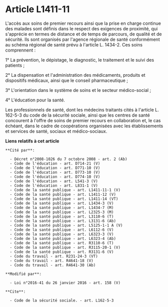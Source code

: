 # Article L1411-11

L'accès aux soins de premier recours ainsi que la prise en charge continue des malades sont définis dans le respect des
exigences de proximité, qui s'apprécie en termes de distance et de temps de parcours, de qualité et de sécurité. Ils sont
organisés par l'agence régionale de santé conformément au schéma régional de santé prévu à l'article L. 1434-2. Ces soins
comprennent : 

1° La prévention, le dépistage, le diagnostic, le traitement et le suivi des patients ; 

2° La dispensation et l'administration des médicaments, produits et dispositifs médicaux, ainsi que le conseil
pharmaceutique ; 

3° L'orientation dans le système de soins et le secteur médico-social ; 

4° L'éducation pour la santé. 

Les professionnels de santé, dont les médecins traitants cités à l'article L. 162-5-3 du code de la sécurité sociale, ainsi
que les centres de santé concourent à l'offre de soins de premier recours en collaboration et, le cas échéant, dans le cadre
de coopérations organisées avec les établissements et services de santé, sociaux et médico-sociaux.

**Liens relatifs à cet article**

	**Cité par**:

	  - Décret n°2008-1026 du 7 octobre 2008 - art. 2 (Ab)
	  - Code de l'éducation - art. D714-21 (V)
	  - Code de l'éducation - art. D771-10 (V)
	  - Code de l'éducation - art. D773-10 (V)
	  - Code de l'éducation - art. D774-10 (V)
	  - Code de l'éducation - art. L541-3 (V)
	  - Code de l'éducation - art. L831-1 (V)
	  - Code de la santé publique - art. L1411-11-1 (V)
	  - Code de la santé publique - art. L1411-12 (V)
	  - Code de la santé publique - art. L1411-14 (VT)
	  - Code de la santé publique - art. L1434-3 (V)
	  - Code de la santé publique - art. L1434-7 (M)
	  - Code de la santé publique - art. L2325-3 (M)
	  - Code de la santé publique - art. L3110-6 (T)
	  - Code de la santé publique - art. L3131-6 (Ab)
	  - Code de la santé publique - art. L5125-1-1 A (V)
	  - Code de la santé publique - art. L6112-6 (V)
	  - Code de la santé publique - art. L6323-3 (V)
	  - Code de la santé publique - art. L6323-4 (Ab)
	  - Code de la santé publique - art. R3110-6 (T)
	  - Code de la santé publique - art. R3115-20-1 (V)
	  - Code de la santé publique - art. R3131-6 (V)
	  - Code du travail - art. R231-24-3 (VT)
	  - Code du travail - art. R4641-18 (V)
	  - Code du travail - art. R4641-30 (Ab)

	**Modifié par**:

	  - Loi n°2016-41 du 26 janvier 2016 - art. 158 (V)

	**Cite**:

	  - Code de la sécurité sociale. - art. L162-5-3

